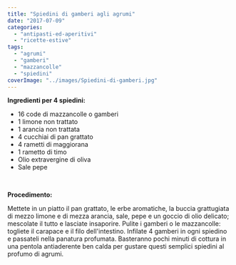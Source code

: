 ```yaml
---
title: "Spiedini di gamberi agli agrumi"
date: "2017-07-09"
categories: 
  - "antipasti-ed-aperitivi"
  - "ricette-estive"
tags: 
  - "agrumi"
  - "gamberi"
  - "mazzancolle"
  - "spiedini"
coverImage: "../images/Spiedini-di-gamberi.jpg"
---
```


**Ingredienti per 4 spiedini:**

- 16 code di mazzancolle o gamberi
- 1 limone non trattato
- 1 arancia non trattata
- 4 cucchiai di pan grattato
- 4 rametti di maggiorana
- 1 rametto di timo
- Olio extravergine di oliva
- Sale pepe

 

**Procedimento:**

Mettete in un piatto il pan grattato, le erbe aromatiche, la buccia grattugiata di mezzo limone e di mezza arancia, sale, pepe e un goccio di olio delicato; mescolate il tutto e lasciate insaporire. Pulite i gamberi o le mazzancolle: togliete il carapace e il filo dell'intestino. Infilate 4 gamberi in ogni spiedino e passateli nella panatura profumata. Basteranno pochi minuti di cottura in una pentola antiaderente ben calda per gustare questi semplici spiedini al profumo di agrumi.
